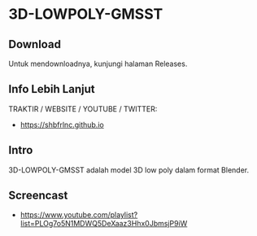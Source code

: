 # 3D-LOWPOLY-GMSST

## Download

Untuk mendownloadnya, kunjungi halaman Releases.

## Info Lebih Lanjut

TRAKTIR / WEBSITE / YOUTUBE / TWITTER:

- https://shbfrlnc.github.io

## Intro

3D-LOWPOLY-GMSST adalah model 3D low poly dalam format Blender.

## Screencast

- https://www.youtube.com/playlist?list=PLOg7o5N1MDWQ5DeXaaz3Hhx0JbmsjP9iW
